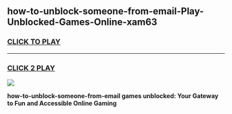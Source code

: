 
## how-to-unblock-someone-from-email-Play-Unblocked-Games-Online-xam63
<h3>
<a href="https://premium76.site?title=how-to-unblock-someone-from-email&ref=25A">CLICK TO PLAY</a></h3>
<hr>

<h3>
<a href="https://premium76.site?title=how-to-unblock-someone-from-email&ref=25A">CLICK 2 PLAY</a>
  
</h3>

<a href="https://premium76.site?title=how-to-unblock-someone-from-email&ref=25A"><img src="https://clearcache.store/games.png"></a>


**how-to-unblock-someone-from-email games unblocked: Your Gateway to Fun and Accessible Online Gaming**
